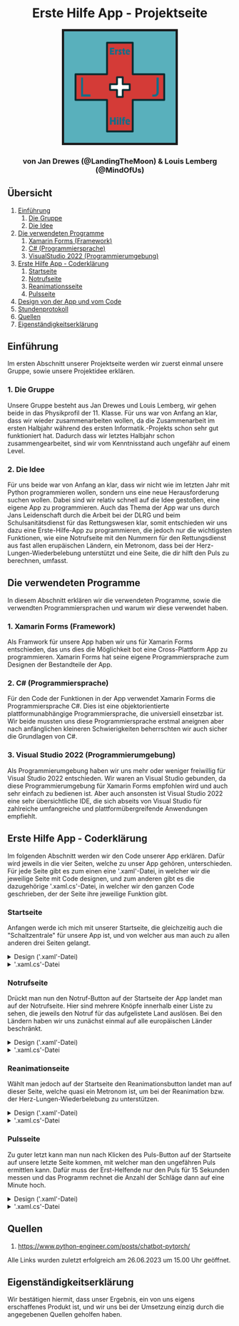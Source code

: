 <h1 align=center>Erste Hilfe App - Projektseite</h1>

<div align=center>
    <img src='images/icon.png', height="250", border="5"></img>
</div>

<h3 align=center>von Jan Drewes (@LandingTheMoon) & 
Louis Lemberg (@MindOfUs)</h3>

## Übersicht

<ol>
    <li>
        <a href="#einfuehrung">Einführung</a>
        <ol>
            <li>
                <a href="#gruppe">Die Gruppe</a>
            </li>
            <li>
                <a href="#idee">Die Idee</a>
            </li>
        </ol>
    </li>
    <li>
        <a href="#programme">Die verwendeten Programme</a>
        <ol>
            <li>
                <a href="#xamarin">Xamarin Forms (Framework)</a>
            </li>
            <li>
                <a href="#c#">C# (Programmiersprache)</a>
            </li>
            <li>
                <a href="#visualstudio">VisualStudio 2022 (Programmierumgebung)</a>
            </li>
        </ol>
    </li>
    <li>
        <a href="#firstaid">Erste Hilfe App - Coderklärung</a>
        <ol>
            <li>
                <a href="#mainpage">Startseite</a>
            </li>
            <li>
                <a href="#notruf">Notrufseite</a>
            </li>
            <li>
                <a href="#reanimation">Reanimationsseite</a>
            </li>
            <li>
                <a href="#puls">Pulsseite</a>
            </li>
        </ol>
    </li>
    <li>
        <a href="Design von der App.md">Design von der App und vom Code</a>
    </li>
    <li>
        <a href="Stundenprotokoll.md">Stundenprotokoll</a>
    </li>
    <li>
        <a href="#sources">Quellen</a>
    </li>
    <li>
        <a href="#eigen">Eigenständigkeitserklärung</a>
    </li>
</ol>

## Einführung <a name="einfuehrung"></a>

Im ersten Abschnitt unserer Projektseite werden wir zuerst einmal unsere Gruppe, sowie unsere Projektidee erklären.

### 1. Die Gruppe <a name="gruppe"></a>

Unsere Gruppe besteht aus Jan Drewes und Louis Lemberg, wir gehen beide in das Physikprofil der 11. Klasse. Für uns war von Anfang an klar, dass wir wieder zusammenarbeiten wollen, da die Zusammenarbeit im ersten Halbjahr während des ersten Informatik.-Projekts schon sehr gut funktioniert hat. Dadurch dass wir letztes Halbjahr schon zusammengearbeitet, sind wir vom Kenntnisstand auch ungefähr auf einem Level.

### 2. Die Idee <a name="idee"></a>

Für uns beide war von Anfang an klar, dass wir nicht wie im letzten Jahr mit Python programmieren wollen, sondern uns eine neue Herausforderung suchen wollen. Dabei sind wir relativ schnell auf die Idee gestoßen, eine eigene App zu programmieren. Auch das Thema der App war uns durch Jans Leidenschaft durch die Arbeit bei der DLRG und beim Schulsanitätsdienst für das Rettungswesen klar, somit entschieden wir uns dazu eine Erste-Hilfe-App zu programmieren, die jedoch nur die wichtigsten Funktionen, wie eine Notrufseite mit den Nummern für den Rettungsdienst aus fast allen erupäischen Ländern, ein Metronom, dass bei der Herz-Lungen-Wiederbelebung unterstützt und eine Seite, die dir hilft den Puls zu berechnen, umfasst.

## Die verwendeten Programme <a name="programme"></a>

In diesem Abschnitt erklären wir die verwendeten Programme, sowie die verwendten Programmiersprachen und warum wir diese verwendet haben.

### 1. Xamarin Forms (Framework) <a name="xamarin"></a>

Als Framwork für unsere App haben wir uns für Xamarin Forms entschieden, das uns dies die Möglichkeit bot eine Cross-Plattform App zu programmieren. Xamarin Forms hat seine eigene Programmiersprache zum Designen der Bestandteile der App.

### 2. C# (Programmiersprache) <a name="c#"></a>

Für den Code der Funktionen in der App verwendet Xamarin Forms die Programmiersprache C#. Dies ist eine objektorientierte plattformunabhängige Programmiersprache, die universiell einsetzbar ist. Wir beide mussten uns diese Programmiersprache erstmal aneignen aber nach anfänglichen kleineren Schwierigkeiten beherrschten wir auch sicher die Grundlagen von C#.

### 3. Visual Studio 2022 (Programmierumgebung) <a name="visualstudio"></a>

Als Programmierumgebung haben wir uns mehr oder weniger freiwillig für Visual Studio 2022 entschieden. Wir waren an Visual Studio gebunden, da diese Programmierumgebung für Xamarin Forms empfohlen wird und auch sehr einfach zu bedienen ist. Aber auch ansonsten ist Visual Studio 2022 eine sehr übersichtliche IDE, die sich abseits von Visual Studio für zahlreiche umfangreiche und plattformübergreifende Anwendungen empfiehlt.

## Erste Hilfe App - Coderklärung <a name="firstaid"></a>

Im folgenden Abschnitt werden wir den Code unserer App erklären. Dafür wird jeweils in die vier Seiten, welche zu unser App gehören, unterschieden. Für jede Seite gibt es zum einen eine '.xaml'-Datei, in welcher wir die jeweilige Seite mit Code designen, und zum anderen gibt es die dazugehörige '.xaml.cs'-Datei, in welcher wir den ganzen Code geschrieben, der der Seite ihre jeweilige Funktion gibt.

### Startseite <a name="mainpage"></a>

Anfangen werde ich mich mit unserer Startseite, die gleichzeitig auch die "Schaltzentrale" für unsere App ist, und von welcher aus man auch zu allen anderen drei Seiten gelangt.

<details>
<summary>Design ('.xaml'-Datei)</summary>

Genau deshalb ist diese Seite auch sehr simpel gehalten, denn man soll ja im Notfall so schnell wie möglich zu der Funktion gelangen, die man gerade benötigt. Somit besteht die auch nur aus 3 Buttons.

Zu erst einmal haben wir aber die Leiste am oberen Bildschirmrand designt. Diese Leiste ist bereits standardmäßig vorhanden, da wir diese Seite als 'NavigationPage' festgelegt haben. Dazu aber später mehr.

<div align=center>
    <img src='images/code(1).png', height="250", border="5"></img>
</div>

Wir erzeugen zunächst einmal ein Label innerhalb dieser Leiste. Dann geben wir diesem Label ein Inhalt, einen Text, anschließend legen wir für diesen die Größe, die Eigenschaft (also in diesem Fall, dass die Schrift "fett" sein soll) und die Farbe. Danach sagen wir noch wo dieser Text stehen soll, also horizontal am Start (ganz links) des Labels und vertikal in der Mitte vom Label.

Für die 3 Buttons erzeugen wir nun erst einmal eine Tabelle, in welcher die Buttons dann angeordnet werden.

```
<Grid BackgroundColor="#052A2F"
        RowSpacing="30">
    <Grid.RowDefinitions>
        <RowDefinition Height="Auto"/>
        <RowDefinition Height="Auto"/>
        <RowDefinition Height="Auto"/>
    </Grid.RowDefinitions>
    <Grid.ColumnDefinitions>
        <ColumnDefinition/>
    </Grid.ColumnDefinitions>
</Grid>
```

Zu aller erst legen wir dafür die Hintergrundfarbe der Tabelle und die Größe der Reihen fest. Dann bestimmen wir viele Reihen und Spalten unsere Tabelle haben soll. In unserem Fall sind es 3 Reihen und 1 Spalte.

```
<Button Grid.Row="2"
        Grid.Column="0"
        Grid.ColumnSpan="2"
        Text="Puls"
        FontSize="Large"
        Padding="50"
        x:Name="BtnTest"
        Clicked="BtnTest_Clicked"
        HeightRequest="160"/>
```

Der Code für die 3 Buttons sieht jeweils so aus (beispielhaft am Code für den ersten Button). Als erstes sagen wir jeweils, wo in der Tabelle der Button platziert werden soll. Also in der wie vielten Reihe bzw. Spalte, wobei die Zählung jeweils immer bei "0" beginnt. Dann geben wir auch diesem Button wieder einen Text und eine dazugehörige Größe. Außerdem bekommt unser Button auch noch ein Padding von 50px. Daraufhin geben wir dem Button noch einen Namen mit welchem wir dann in anderen Dateien wieder auf diesen Button zugreifen können. Die darauf folgende Zeile erzeugt eine Funktion in der '.xaml.cs'-Datei, welche beim Klicken des Buttons aufgerufen wird. Zu guter letzt geben wir dem Button noch eine Höhe.
</details>

<details>
<summary>'.xaml.cs'-Datei</summary>
Zuerst werden wie bei allen Dateien auch hier erstmal alle Librarys importiert, welche wir für die jeweilige Datei benötigen. In diesem Fall sind das:

```
using System;
using System.Collections.Generic;
using System.ComponentModel;
using System.Linq;
using System.Text;
using System.Threading.Tasks;
using Xamarin.Forms;
using Xamarin.Essentials;
```

Darauf folgt der eigentliche Code:

```
namespace Erste_Hilfe_App
{
    public partial class MainPage : ContentPage
    {
        public MainPage()
        {
            InitializeComponent();
        }

        async void BtnTest_Clicked(System.Object sender, System.EventArgs e)
        {
            await Navigation.PushAsync(new PulsRechner());
        }

        async void BtnCall_Clicked(System.Object sender, System.EventArgs e)
        {
            await Navigation.PushAsync(new NotrufPage());
        }

        async void BtnMetro_Clicked(System.Object sender, System.EventArgs e)
        {
            await Navigation.PushAsync(new MetronomPage());
        }

    }
}
```
Die Zeile 'InitializeComponent();' sorgt dafür, dass alles was wir vorher in der '.xaml'-Datei geschrieben haben, nun auch erzeugt wird. 

Die drei Funktionen danach sind die bereits schon angesprochen, welche nach dem Klicken des jeweiligen Buttons ausgeführt werden. In diesem Fall sorgt der Code innerhalb dieser Funktion einfach nur für das Weiterleiten zur nächsten Seite.

<details>
<summary>Exkurs 'NavigationPage'</summary>
Um dieses Weiterleiten überhaupt möglich zu machen, müssen wir unsere Startseite als 'NavigationPage' festlegen. Dafür mussten wir in die 'App.xaml.cs'-Datei gehen, welche einfach nur dafür sorgt, dass die App überhaupt gestartet wird, und folgende Zeile Code einfügen:

```
MainPage = new NavigationPage(new MainPage())
    {
        BarBackgroundColor = Color.FromHex("#D43B37"),
        BarTextColor = Color.FromHex("#FFFFFF")
    };
```

Nebenbei haben wir dann auch noch die Farbe und Text von der oben ansässigen Leiste festgelegt, über welche wir bereits schon geredet haben.
</details>
</details>


### Notrufseite <a name="notruf"></a>

Drückt man nun den Notruf-Button auf der Startseite der App landet man auf der Notrufseite. Hier sind mehrere Knöpfe innerhalb einer Liste zu sehen, die jeweils den Notruf für das aufgelistete Land auslösen. Bei den Ländern haben wir uns zunächst einmal auf alle europäischen Länder beschränkt.

<details>
<summary>Design ('.xaml'-Datei)</summary>
Auch auf dieser Seite designen wir zunächst einmal wieder die Leiste am oberen Bildschirmrand. Dabei gehen wir genauso vor wie bei der Startseite, außer dass wir den Text natürlich geändert haben.

Danach fügen wir unserer Seite direkt unter der Leiste eine Searchbar ein, mit welcher man dann auf alle Elemente innerhalb der Liste zugreifen kann.

```
<SearchBar Placeholder="Suche Land"
    x:Name="LandSearch"
    TextChanged="LandSearch_TextChanged"
    TextColor="White"
    PlaceholderColor="White"
    CancelButtonColor="White"/>
```

Erstmal geben wir der Searchbar einen Placeholder-Text, welcher angezeigt wird, wenn sich kein Text im Textfeld befindet. Dann legen wir wie bei den Buttons einen Namen fest, um später wieder auf die Liste zugreifen zu können. Um später die Suchfunktion zu ermöglichen, erzeugen wir eine Funktion, wenn sich der Text durch die Eingabe des Users geändert hat. Dann geben wir den Texten sowie dem Cancel-Button, welcher automatisch bei einer Searchbar vorhanden ist, die Farbe weiß.

Im nächsten Schritt erzeugen wir die Liste in welcher später die ganzen Länder und ihre Flaggen enthalten sind.

<details>
<summary>Kompletter Code für die Liste</summary>

```
<ListView x:Name="NotrufList"
            HasUnevenRows="True"
            ItemTapped="NotrufList_ItemTapped"
            VerticalOptions="FillAndExpand"
            HorizontalOptions="FillAndExpand"
            IsVisible="True">
    <ListView.ItemTemplate>
        <DataTemplate>
            <ViewCell>
                <ViewCell.View>
                    <Grid BackgroundColor="#052A2F"
                        RowSpacing="0"
                        ColumnSpacing="10"
                        Padding="10">
                        <Grid.RowDefinitions>
                            <RowDefinition Height="Auto"/>
                            <RowDefinition Height="Auto"/>
                        </Grid.RowDefinitions>
                        <Grid.ColumnDefinitions>
                            <ColumnDefinition Width="Auto"/>
                            <ColumnDefinition Width="Auto"/>
                        </Grid.ColumnDefinitions>
                        <Image Grid.Row="0"
                                Grid.Column="0"
                                x:Name="FlagImage"
                                Source="{Binding Flag}"
                                WidthRequest="60"
                                HeightRequest="38"
                                BackgroundColor="#052A2F"/>
                        <Label Grid.Row="0"
                            Grid.Column="1"
                            Text="{Binding Land}"
                            FontSize="Large"
                            WidthRequest="270"
                            HeightRequest="38"
                            Padding="0"
                            HorizontalTextAlignment="Center"
                            VerticalTextAlignment="Center"
                            BackgroundColor="#5b5a5f"/>
                    </Grid>
                </ViewCell.View>
            </ViewCell>
        </DataTemplate>
    </ListView.ItemTemplate>
</ListView>
```
</details>

Wichtig bei dem Code ist, dass wenn ein Item berührt worden ist (das ganze funktioniert wie bei einem Button), wieder eine Funktion erzeugt und dann aufgerufen wird. Zudem sei zu den zwei Elementen (Image und Label), die innerhalb einer Tabelle, zu einem Item zusammengefasst sind gesagt, dass der Inhalt dieser Elemente noch nicht festgelegt ist sondern gleich erst in der '.xaml.cs'-Datei definiert werden.

</details>

<details>
<summary>'.xaml.cs'-Datei</summary>
Auch bei dieser Seite werden natürlich zuerst einmal die ganzen Librarys importiert und das Grundgerüst für den Code geschaffen.

```
public List<Class_Template> tempdata;
public NotrufPage()
{
    InitializeComponent();


    tempdata = new List<Class_Template>
    {
        new Class_Template
        {
            Land = "Belgien",
            Flag = "Resources/drawable/belgien.png"
        },
    };

    NotrufList.ItemsSource = tempdata;
}
```

Dies ist der erste Teile vom Code, welcher automatisch beim Öffnen der Seite abgerufen wird. Um dies zu verstehen müssen wir jedoch erstmal wieder einen kleinen Exkurs machen.

<details>
<summary>Exkurs 'Class_Template'</summary>

Denn für das Erzeugen der Liste haben wir auf Grund der hohen Anzahl an Items eine Class erstellt, die uns das Leben vereinfacht beim Einfügen. Die Class sieht wie folgt aus:

```
using System;
using System.Collections.Generic;
using System.Text;
using System.Linq;
using System.Threading.Tasks;
using Xamarin.Forms;

namespace Erste_Hilfe_App.Classes
{
    public class Class_Template
    {
        public string Land { get; set; }
        public string Flag { get; set; }

    }
}
```

Sie sorgt dafür, dass wir nur zwei Dinge angeben müssen, nämlich zum einen wie unser Land heißt und zum anderen wo das Programm die Flagge des Landes findet. Mit diesen Informationen wird dann das Item innerhalb der Liste erstellt.

</details>

Damit lässt sich der Code nun leichter verstehen. Zunächst einmal erstellen wir eine 'public'-Variable tempdata, die unsere Liste mit Hilfe unserer Class enthält. Dann erzeugen wir wieder alle Elemente, welche wir in der '.xaml'-Datei definiert haben. Daraufhin erzeugen wir die ganzen Items für unsere Liste mit Hilfe unserer Class_Template. Beispielhaft für alle Items stehen hier nur die Zeilen für Belgien. Die letzte Zeile des Codes sorgt dafür, dass alle Items angezeigt werden sollen.

Nun folgt die Funktion, welche aufgerufen wird, wenn ein Item ausgewählt worden ist.

```
private void NotrufList_ItemTapped(object sender, ItemTappedEventArgs e)
{
    var Selected = e.Item as Class_Template;

    switch (Selected.Land)
    {
        case "Belgien":
            PhoneDialer.Open("112");
            break;
    }
}
```

Erst einmal wird das aufgerufene Item als Class_Template (dies wird gemacht, damit wir das Label und das Image getrennt voneinander angucken können) innerhalb einer Variable gespeichert. Dann folgt der eigentliche Code. Es wird anhand des Labels mit dem Ländernamen geguckt, welches Land aufgerufen wurde und dann wird mit Hilfe der internen Funktion von Xamarin Essentials 'PhoneDialer.Open("112");' direkt der Notruf gewählt. 

Hierbei sei erwähnt, dass der Anruf nicht direkt startet sondern sich erstmal nur die normale Telefonapp vom Gerät öffnet. Jedoch ist dann die Nummer bereits schon eingegeben. Dies haben wir so implementiert damit nicht gewollte Anrufe vermieden werden können.

Zu guter letzt folgt nun noch die Funktion der Searchbar, um die Suchfunktion zu ermöglichen.

```
private void LandSearch_TextChanged(object sender, TextChangedEventArgs e)
{
    string input = e.NewTextValue.ToString().ToLower();

    if (string.IsNullOrEmpty(input) )
    {
        NotrufList.ItemsSource = tempdata;
    }
    else
    {
        NotrufList.ItemsSource = tempdata.Where(x => x.Land.StartsWith(input[0].ToString().ToUpper() + input.Substring(1)));
    }
}
```

Dafür konvertieren wir den Input vom User erstmal zu einem String und zu nur Kleinbuchstaben. Dies machen wir damit wir später einfach und einheitlich die Suche gewährleisten können. Wenn der Input nun leer ist, dann sollen weiterhin alle Items der Liste angezeigt werden. Falls dies aber nicht der Fall ist, sollen nur die Items bzw. auch nur das einzige Item angezeigt werden, die zu dem Input passen. Die etwas kompliziert aussehende Zeile Code sorgt auch dafür, dass jeweils der erste Buchstabe aus dem Input groß geschrieben wird, somit können wir den Input überhaupt erst mit unseren Items abgleichen.

</details>

### Reanimationseite <a name="reanimation"></a>

Wählt man jedoch auf der Startseite den Reanimationsbutton landet man auf dieser Seite, welche quasi ein Metronom ist, um bei der Reanimation bzw. der Herz-Lungen-Wiederbelebung zu unterstützen.

<details>
<summary>Design ('.xaml'-Datei)</summary>
Auch auf dieser Seite designen wir zunächst wieder die Leiste am oberen Bildschirmrand. Ansonsten ist die Seite sehr simpel gehalten. Die Seite enthält nur zwei Elemente zum einen einen Info-Text, inform eines Buttons, um beim Klicken eine Erklärung zu ermöglichen, und zum anderen einen großen Button, welcher nach dem Klicken auch wieder eine Funktion erzeugt bzw. aufruft.

```
<Button Grid.Row="1"
        Grid.Column="0"
        WidthRequest="300"
        HeightRequest="450"
        Text="Start"
        FontSize="75"
        FontAttributes="Bold"
        TextColor="#FFFFFF"
        Margin="10"
        BackgroundColor="Green"
        x:Name="BtnMetro"
        Clicked="BtnMetro_Clicked"/>
<Button Grid.Row="0"
        Grid.Column="0"
        WidthRequest="300"
        HeightRequest="90"
        FontSize="19"
        TextTransform="None"
        BackgroundColor="#052A2F"
        x:Name="AlertBtn"
        Clicked="AlertBtn_Clicked"
        TextColor="#FFFFFF"
        Text="HLW nach angegebenen Rhythmus"/>
```
</details>

<details>
<summary>'.xaml.cs'-Datei</summary>
Zunächst einmal werden auch hier wieder die nötigen Librarys importiert und die Elemente aus der Designdatei erzeugt, darüber hinaus definieren wir einige Variablen, welche wir im weiteren Verlauf gebrauchen werden:

```
private int tempo_bpm = 110;
private double interval;
private int i = 0;
```

Beim Klicken das Buttons mit dem Info-Text wird ein PopUp-Fenster erzeugt, welches die Abkürzung HLW erklärt.

```
async void AlertBtn_Clicked(object sender, EventArgs e)
{
    await DisplayAlert("Definition", "HLW = Herz-Lungen-Wiederbelebung", "OK");
}
```

Es folgt nun die Erklärung für den Code, wenn der große Button auf dieser Seite geklickt wird.

<details>
<summary>Kompletter Code für die Funktion beim Klicken</summary>

```
void BtnMetro_Clicked(System.Object sender, System.EventArgs e)
{
    interval = 60000.0 / tempo_bpm;
    i++;
    if (i % 2 == 0)
    {
        BtnMetro.Text = "Start";
        BtnMetro.BackgroundColor = Color.Green;
    }
    else
    {
        BtnMetro.BackgroundColor = Color.Red;
        BtnMetro.Text = "STOP";

        Device.StartTimer(TimeSpan.FromMilliseconds(interval), () =>
        {
            DependencyService.Get<ISound>().playBeepSound();

            if (BtnMetro.Text == "Start")
            {
                return false;
            }
            Page currentPage = Application.Current.MainPage.Navigation.NavigationStack.LastOrDefault();
            if (currentPage is MainPage)
            {
                return false;
            }
            return true;
        });
    }
}
```
</details>

Zunächst einmal wird der Intervall festgelegt in welchem Abstand nachher unser Metronom den Ton abspielen soll. Denn dafür brauchen wir einen Wert in Millisekunden. Dann rechnen wir anschließend auf die Variable i einen Wert dazu, um dann zugucken ob nach der Modulo-Operation mit 2 der Wert von i gleich 0 ist. Wenn dies so ist soll, der Button grün bleiben und weiterhin "Start" sagen. Falls dies jedoch nicht der Fall ist, soll der Button rot werden und sich der Text zu "Stop" ändern. Außerdem soll das genannte Metronom starten.

```
Device.StartTimer(TimeSpan.FromMilliseconds(interval), () =>
{
    DependencyService.Get<ISound>().playBeepSound();

    if (BtnMetro.Text == "Start")
    {
        return false;
    }
    Page currentPage = Application.Current.MainPage.Navigation.NavigationStack.LastOrDefault();
    if (currentPage is MainPage)
    {
        return false;
    }
    return true;
});
```

Dafür starten wir einen Timer mit Intervall in Millisekunden, welchen wir bereits schon festgelegt haben. Dann soll immer der BeepSound abgespielt werden. Für diese 'playBeepSound'-Funktion verwenden wir den MediaPlayer von Android. Dieser Timer würde nun theoretisch endlos weiter laufen. Deshalb gucken wir zum einen, ob der Text des Buttons "Start" ist, und zum anderen, ob die aktuelle Seite die Startseite ist. In diesen Fällen soll der Timer dann stoppen.s

</details>

### Pulsseite <a name="puls"></a>

Zu guter letzt kann man nun nach Klicken des Puls-Button auf der Startseite auf unsere letzte Seite kommen, mit welcher man den ungefähren Puls ermittlen kann. Dafür muss der Erst-Helfende nur den Puls für 15 Sekunden messen und das Programm rechnet die Anzahl der Schläge dann auf eine Minute hoch.

<details>
<summary>Design ('.xaml'-Datei)</summary>
Auch bei der letzten Seite haben wir zunächst einmal wieder die Leiste angepasst und eine Tabelle erstellt, in welcher wir all unsere Elemente angeordnet haben.

Zum einen haben wir ein Label mit einem kleinen Info-Text. Dann folgt ein selbst erstellter Timer aus einer Anzeige und zwei Buttons für Start und Stop. Dann kommt noch ein Entry-Feld, bei welchem der User nur Zahlen eingeben kann (dafür mussten wir festlegen, dass nur das 'numeric'-Keyboard geöffnet werden soll.). Darunter liegt das Label, in welchem später das Ergebnis der Berechnung erscheint. Ganz unten auf der Seite folgt noch ein Button der alles zurücksetzt.

<details>
<summary>Kompletter Code des Designs</summary>

```
<NavigationPage.TitleView>
    <Label Text="Puls"
            FontSize="Large"
            FontAttributes="Bold"
            TextColor="#FFFFFF"
            HorizontalTextAlignment="Start"
            VerticalTextAlignment="Center"/>
</NavigationPage.TitleView>

<ContentPage.Content>
    <Grid>
        <Grid.RowDefinitions>
            <RowDefinition/>
            <RowDefinition Height="Auto"/>
            <RowDefinition/>
            <RowDefinition/>
            <RowDefinition Height="Auto"/>
            <RowDefinition/>
        </Grid.RowDefinitions>
        <Grid.ColumnDefinitions>
            <ColumnDefinition/>
            <ColumnDefinition/>
        </Grid.ColumnDefinitions>

        <Label Text="Miss den Puls für 15 Sekunden!"
                FontSize="18"
                Grid.Row="0"
                TextColor="#FFFFFF"
                HorizontalOptions="Center"
                VerticalOptions="Center"
                Grid.ColumnSpan="2"/>
        <Label x:Name="Timer"
                FontSize="24"
                HorizontalOptions="Center"
                VerticalOptions="Center"
                TextColor="#FFFFFF"
                Text="00:00:15"
                Grid.Row="1"
                Grid.ColumnSpan="2"
                HeightRequest="70"/>
        <Button Text="Start"
                x:Name="start"
                Grid.Row="2"
                Grid.Column="0"
                Clicked="start_Clicked"/>
        <Button Text="Stop"
                x:Name="stop"
                Grid.Row="2"
                Grid.Column="1"
                Clicked="stop_Clicked"/>
        <Entry Placeholder="Puls für 15sec"
                Text=""
                Grid.Row="3"
                x:Name="entry"
                Completed="entry_Completed"
                TextColor="#FFFFFF"
                Keyboard="Numeric"
                Grid.ColumnSpan="2"/>
        <Label Text=""
                HorizontalTextAlignment="Center"
                TextColor="#FFFFFF"
                Grid.Row="4"
                x:Name="lbl"
                Grid.ColumnSpan="2"
                FontSize="20"
                Padding="0,20,0,0"
                HeightRequest="90"/>
        <Button Text="Zurücksetzen"
                Grid.Row="5"
                Grid.ColumnSpan="2"
                Clicked="Button_Clicked"/>
    </Grid>
</ContentPage.Content>
```
</details>
</details>

<details>
<summary>'.xaml.cs'-Datei</summary>
Wie auch bei den anderen Seiten importieren wir hier auch zunächst die nötigen Librarys und erschaffen die Seite mit allen Elementen aus der '.xaml'-Datei. Weiterführend definieren wir wieder zwei Variablen:

```
private bool TimerRunning = false;
private int seconds = 15;
```

Für den Timer erstellen wir noch eine weitere Variable, die falls der Timer nicht läuft oder die Anzeige gleich 00:00:00 anzeigt falsch ist. Und wenn dies nicht der Fall ist, wird von der Sekunden-Variable immer ein Wert abgezogen, und der Wert wird immer dementsprechend angepasst angezeigt. 

```
private bool TimerTick()
{
    if (!TimerRunning | Timer.Text == "00:00:00")
        return false;

    seconds--;
    TimeSpan time = TimeSpan.FromSeconds(seconds);
    Timer.Text = time.ToString();

    return true;
}
```

Wenn nun der "Start"-Button geklickt wird, wird, sofern der Timer noch nicht läuft, der Timer gestartet und die Variable auf wahr gesetzt. 

```
void start_Clicked(System.Object sender, System.EventArgs e)
{
    if (!TimerRunning)
    {
        Device.StartTimer(TimeSpan.FromSeconds(1), TimerTick);
        TimerRunning = true;
    }
}
```

Beim Blicken des "Stop"-Button wird die 'TimerRunning'-Variable wieder auf False gesetzt, und die Sekunden-Variable, sowie die Anzeige auf ihren Startwert zurückgesetzt.

Wenn der User die Eingabe im Entry-Feld bestätigt, wird ebenfalls eine Funktion abgerufen. Diese speichert zunächst einmal den Inhalt von diesem Feld in einer Variable. Dann wird geguckt, ob der Input entweder leer ist oder ein Bindestrich enthält. In diesem Fall soll nichts ausgrechnet werden, denn dies würde nur zu einem unnötigen Absturz der App führen. Falls keiner dieser beiden Fälle nicht vorhanden ist, wird der Input in eine Zahl verwandelt und dann mit 4 multipliziert, um den Puls für eine Minute zu berechnen. Im Anschluss wird das Ergebnis dann noch in dem dafür vorgesehenen Feld angezeigt.

```
void entry_Completed(object sender, EventArgs e)
{
    var input = entry.Text;
    if (input == "" || input == "-")
    {
        lbl.Text = "";
        return;
    }
    else
    {
        int number1 = int.Parse(input);
        int number2 = Math.Abs(number1);
        int puls = number2 * 4;
        lbl.Text = "Der errechnete Puls beträgt: " + "\n" + puls.ToString() + " BPM";
    }
}
```
</details>

## Quellen <a name="sources"></a>

<ol>
    <li>
        <a href="https://www.python-engineer.com/posts/chatbot-pytorch/">https://www.python-engineer.com/posts/chatbot-pytorch/</a>
    </li>
</ol>

Alle Links wurden zuletzt erfolgreich am 26.06.2023 um 15.00 Uhr geöffnet.

## Eigenständigkeitserklärung <a name="eigen"></a>

Wir bestätigen hiermit, dass unser Ergebnis, ein von uns eigens erschaffenes Produkt ist, und wir uns bei der Umsetzung einzig durch die angegebenen Quellen geholfen haben.